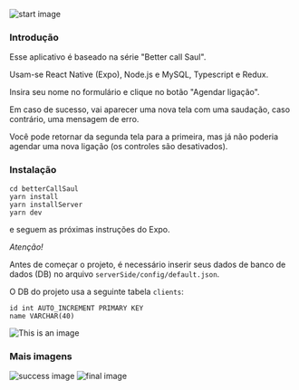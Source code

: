 ![start image](https://i.ibb.co/9VZ81ZV/start.png)

### Introdução

Esse aplicativo é baseado na série "Better call Saul".

Usam-se React Native (Expo), Node.js e MySQL, Typescript e Redux.

Insira seu nome no formulário e clique no botão "Agendar ligação".

Em caso de sucesso, vai aparecer uma nova tela com uma saudação, caso contrário, uma mensagem de erro.

Você pode retornar da segunda tela para a primeira, mas já não poderia agendar uma nova ligação (os controles são desativados).

### Instalação

```
cd betterCallSaul
yarn install
yarn installServer
yarn dev     
```
e seguem as próximas instruções do Expo.


_Atenção!_

Antes de começar o projeto, é necessário inserir seus dados de banco de dados (DB) no arquivo `serverSide/config/default.json`. 

O DB do projeto usa a seguinte tabela `clients`:
  ```
  id int AUTO_INCREMENT PRIMARY KEY
  name VARCHAR(40)
  ```

![This is an image](https://i.ibb.co/4dD9LKM/db.png)

### Mais imagens

![success image](https://i.ibb.co/cyfvfBN/success.png)    ![final image](https://i.ibb.co/pfkyVRv/finish.png)
